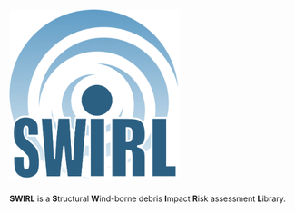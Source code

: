 # <img src="/docs/logo/SWIRL_logo.png?raw=true" width="300" alt="SWIRL"/>

**SWIRL** is a **S**tructural **W**ind-borne debris **I**mpact **R**isk assessment **L**ibrary.
